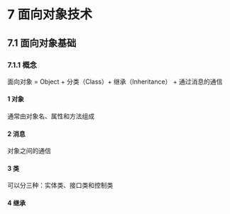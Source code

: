 # 7 面向对象技术

## 7.1 面向对象基础

### 7.1.1 概念

面向对象 = Object + 分类（Class）+ 继承（Inheritance） + 通过消息的通信

#### 1 对象

通常由对象名、属性和方法组成

#### 2 消息

对象之间的通信

#### 3 类

可以分三种：实体类、接口类和控制类

#### 4 继承